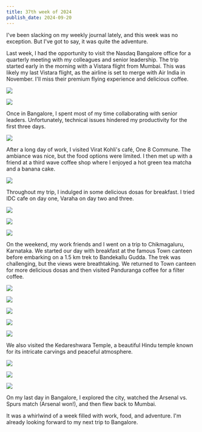 ```yaml
---
title: 37th week of 2024
publish_date: 2024-09-20
---
```


I've been slacking on my weekly journal lately, and this week was no exception. But I've got to say, it was quite the adventure.

Last week, I had the opportunity to visit the Nasdaq Bangalore office for a quarterly meeting with my colleagues and senior leadership. The trip started early in the morning with a Vistara flight from Mumbai. This was likely my last Vistara flight, as the airline is set to merge with Air India in November. I'll miss their premium flying experience and delicious coffee.

<img src="images/vistara-flight-bom-blr.png"><br/>

<img src="images/vistara-flight-bom-blr-coffee.png"><br/>

Once in Bangalore, I spent most of my time collaborating with senior leaders. Unfortunately, technical issues hindered my productivity for the first three days.

<img src="images/mtr-mini-meal-bangalore.png"><br/>

After a long day of work, I visited Virat Kohli's café, One 8 Commune. The ambiance was nice, but the food options were limited. I then met up with a friend at a third wave coffee shop where I enjoyed a hot green tea matcha and a banana cake.

<img src="images/matcha-tea-with-banana-cake-bangalore.png"><br/>

Throughout my trip, I indulged in some delicious dosas for breakfast. I tried IDC cafe on day one, Varaha on day two and three.

<img src="images/idc-dosa-bangalore.png"><br/>

<img src="images/town-canteen.png"><br/>

<img src="images/town-canteen-dosa.png"><br/>

On the weekend, my work friends and I went on a trip to Chikmagaluru, Karnataka. We started our day with breakfast at the famous Town canteen before embarking on a 1.5 km trek to Bandekallu Gudda. The trek was challenging, but the views were breathtaking. We returned to Town canteen for more delicious dosas and then visited Panduranga coffee for a filter coffee.

<img src="images/bandekallu-gudda-coffee-plantation.png"><br/>

<img src="images/bandekallu-gudda-trek-pic.png"><br/>

<img src="images/bandekallu-gudda-work-friends.png"><br/>

<img src="images/bandekallu-gudda.png"><br/>

<img src="images/palakkad-panduranga-coffee.png"><br/>

We also visited the Kedareshwara Temple, a beautiful Hindu temple known for its intricate carvings and peaceful atmosphere.

<img src="images/kedareshwara-temple-1.png"><br/>

<img src="images/kedareshwara-temple-2.png"><br/>

<img src="images/kedareshwara-temple-3.png"><br/>

On my last day in Bangalore, I explored the city, watched the Arsenal vs. Spurs match (Arsenal won!), and then flew back to Mumbai.

It was a whirlwind of a week filled with work, food, and adventure. I'm already looking forward to my next trip to Bangalore.







